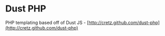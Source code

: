 Dust PHP
========

PHP templating based off of Dust JS - [http://cretz.github.com/dust-php](http://cretz.github.com/dust-php)